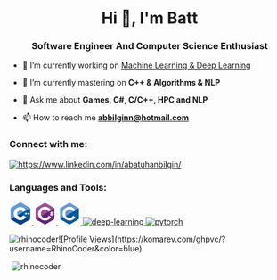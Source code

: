 <a href="https://github.com/RhinoCoder" style="display: block; text-align: center;">
</a>

<h1 align="center">Hi 👋, I'm Batt</h1>
<h3 align="center">Software Engineer And Computer Science Enthusiast</h3>

- 🔭 I’m currently working on [Machine Learning & Deep Learning](N/A)

- 🌱 I’m currently mastering on **C++ & Algorithms & NLP**

- 💬 Ask me about **Games, C#, C/C++, HPC and NLP**

- 📫 How to reach me **abbilginn@hotmail.com**

<h3 align="left">Connect with me:</h3>
<p align="left">
<a href="https://www.linkedin.com/in/abatuhanbilgin/" target="blank">
    <img align="center" src="https://raw.githubusercontent.com/rahuldkjain/github-profile-readme-generator/master/src/images/icons/Social/linked-in-alt.svg" alt="https://www.linkedin.com/in/abatuhanbilgin/" height="30" width="40" />
</a>
</p>

<h3 align="left">Languages and Tools:</h3>
<p align="left">
    <a href="https://www.w3schools.com/cpp/" target="_blank" rel="noreferrer">
        <img src="https://raw.githubusercontent.com/devicons/devicon/master/icons/cplusplus/cplusplus-original.svg" alt="cplusplus" width="40" height="40"/>
    </a>
    <a href="https://www.w3schools.com/cs/" target="_blank" rel="noreferrer">
        <img src="https://raw.githubusercontent.com/devicons/devicon/master/icons/csharp/csharp-original.svg" alt="csharp" width="40" height="40"/>
    </a>
   </a>
    <a href="https://en.wikipedia.org/wiki/C_(programming_language)" target="_blank" rel="noreferrer">
        <img src="https://raw.githubusercontent.com/devicons/devicon/master/icons/c/c-original.svg" alt="c" width="40" height="40"/>
    </a>
     </a>
    <a href="https://www.tensorflow.org/" target="_blank" rel="noreferrer">
        <img src="https://www.vectorlogo.zone/logos/tensorflow/tensorflow-icon.svg" alt="deep-learning" width="40" height="40"/>
    </a>
    </a>
    <a href="https://pytorch.org/" target="_blank" rel="noreferrer">
        <img src="https://www.vectorlogo.zone/logos/pytorch/pytorch-icon.svg" alt="pytorch" width="40" height="40"/>
    </a>
</p>

<p><img align="left" src="https://github-readme-stats.vercel.app/api/top-langs?username=rhinocoder&show_icons=true&locale=en&layout=compact" alt="rhinocoder" /></p>
![Profile Views](https://komarev.com/ghpvc/?username=RhinoCoder&color=blue)
<p>&nbsp;<img align="center" src="https://github-readme-stats.vercel.app/api?username=rhinocoder&show_icons=true&locale=en" alt="rhinocoder" /></p>
